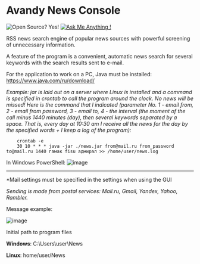 # Avandy News Console
![Open Source? Yes!](https://badgen.net/badge/Open%20Source%20%3F/Yes%21/blue?icon=github)
[![Ask Me Anything !](https://img.shields.io/badge/Ask%20me-anything-1abc9c.svg)](https://avandy-news.ru/index-en.html)

RSS news search engine of popular news sources with powerful screening of unnecessary information.

A feature of the program is a convenient, automatic news search for several keywords with the search results sent to e-mail.

For the application to work on a PC, Java must be installed: https://www.java.com/ru/download/

*Example: jar is laid out on a server where Linux is installed and a command is specified in crontab to call the program around the clock. No news will be missed! Here is the command that I indicated (parameter No. 1 - email from, 2 - email from password, 3 - email to, 4 - the interval (the moment of the call minus 1440 minutes (day), then several keywords separated by a space. That is, every day at 10:30 am I receive all the news for the day by the specified words + I keep a log of the program):*

        crontab -e        
        30 10 * * * java -jar ./news.jar from@mail.ru from_password to@mail.ru 1440 гамак fisu адмирал >> /home/user/news.log

In Windows PowerShell:
![image](https://user-images.githubusercontent.com/45883640/208451653-7d9e19d8-8add-4090-b3c4-bf9ce42984af.png)

----
*Mail settings must be specified in the settings when using the GUI

*Sending is made from postal services: Mail.ru, Gmail, Yandex, Yahoo, Rambler.*

Message example:

![image](https://user-images.githubusercontent.com/45883640/208294666-e3bd4846-e712-4c46-b017-5416a0cd5dc6.png)

Initial path to program files

**Windows**: C:\Users\user\News

**Linux**: home/user/News

